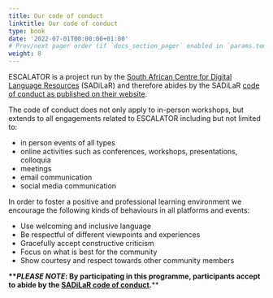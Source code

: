 ```yaml
---
title: Our code of conduct
linktitle: Our code of conduct
type: book
date: '2022-07-01T00:00:00+01:00'
# Prev/next pager order (if `docs_section_pager` enabled in `params.toml`)
weight: 8
---
```



ESCALATOR is a project run by the [South African Centre for Digital Language Resources](https://www.sadilar.org/) (SADiLaR) and therefore abides by the SADiLaR [code of conduct as published on their website](https://sadilar.org/index.php/en/proposals-and-workshops/workshop-code-of-conduct).

The code of conduct does not only apply to in-person workshops, but extends to all engagements related to ESCALATOR including but not limited to:

- in person events of all types
- online activities such as conferences, workshops, presentations, colloquia
- meetings
- email communication
- social media communication

In order to foster a positive and professional learning environment we encourage the following kinds of behaviours in all platforms and events:

- Use welcoming and inclusive language
- Be respectful of different viewpoints and experiences
- Gracefully accept constructive criticism
- Focus on what is best for the community
- Show courtesy and respect towards other community members


**\*\*_PLEASE NOTE_: By participating in this programme, participants accept to abide by the [SADiLaR code of conduct](https://sadilar.org/index.php/en/proposals-and-workshops/workshop-code-of-conduct).**\*\*
